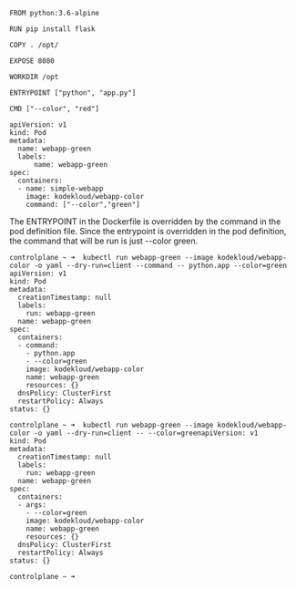 ```
FROM python:3.6-alpine

RUN pip install flask

COPY . /opt/

EXPOSE 8080

WORKDIR /opt

ENTRYPOINT ["python", "app.py"]

CMD ["--color", "red"]
```

```
apiVersion: v1 
kind: Pod 
metadata:
  name: webapp-green
  labels:
      name: webapp-green 
spec:
  containers:
  - name: simple-webapp
    image: kodekloud/webapp-color
    command: ["--color","green"]
```

The ENTRYPOINT in the Dockerfile is overridden by the command in the pod definition file.
Since the entrypoint is overridden in the pod definition, the command that will be run is just --color green.

```
controlplane ~ ➜  kubectl run webapp-green --image kodekloud/webapp-color -o yaml --dry-run=client --command -- python.app --color=green
apiVersion: v1
kind: Pod
metadata:
  creationTimestamp: null
  labels:
    run: webapp-green
  name: webapp-green
spec:
  containers:
  - command:
    - python.app
    - --color=green
    image: kodekloud/webapp-color
    name: webapp-green
    resources: {}
  dnsPolicy: ClusterFirst
  restartPolicy: Always
status: {}

controlplane ~ ➜  kubectl run webapp-green --image kodekloud/webapp-color -o yaml --dry-run=client -- --color=greenapiVersion: v1
kind: Pod
metadata:
  creationTimestamp: null
  labels:
    run: webapp-green
  name: webapp-green
spec:
  containers:
  - args:
    - --color=green
    image: kodekloud/webapp-color
    name: webapp-green
    resources: {}
  dnsPolicy: ClusterFirst
  restartPolicy: Always
status: {}

controlplane ~ ➜  
```